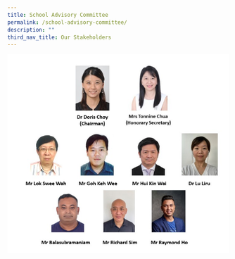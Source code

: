 ```yaml
---
title: School Advisory Committee
permalink: /school-advisory-committee/
description: ""
third_nav_title: Our Stakeholders
---
```

<img src="/images/SAC 2023 (1).jpg">